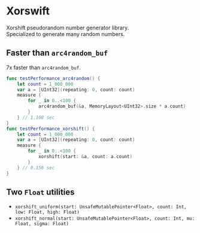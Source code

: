 # Xorswift
Xorshift pseudorandom number generator library.  
Specialized to generate many random numbers.  

## Faster than `arc4random_buf`

7x faster than `arc4random_buf`.

```swift
func testPerformance_arc4random() {
    let count = 1_000_000
    var a = [UInt32](repeating: 0, count: count)
    measure {
        for _ in 0..<100 {
            arc4random_buf(&a, MemoryLayout<UInt32>.size * a.count)
        }
    } // 1.108 sec
}
func testPerformance_xorshift() {
    let count = 1_000_000
    var a = [UInt32](repeating: 0, count: count)
    measure {
        for _ in 0..<100 {
            xorshift(start: &a, count: a.count)
        }
    } // 0.156 sec
}
```

## Two `Float` utilities

- `xorshift_uniform(start: UnsafeMutablePointer<Float>, count: Int, low: Float, high: Float)`
- `xorshift_normal(start: UnsafeMutablePointer<Float>, count: Int, mu: Float, sigma: Float)`
